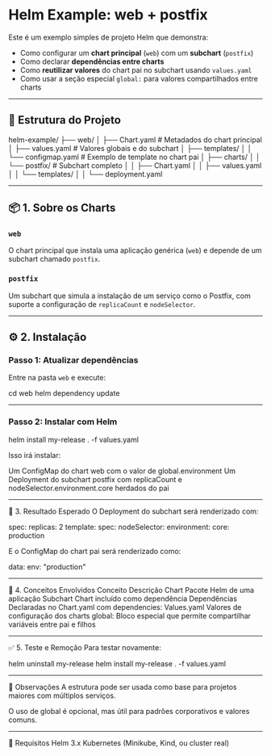 # Helm Example: web + postfix

Este é um exemplo simples de projeto Helm que demonstra:

- Como configurar um **chart principal** (`web`) com um **subchart** (`postfix`)
- Como declarar **dependências entre charts**
- Como **reutilizar valores** do chart pai no subchart usando `values.yaml`
- Como usar a seção especial `global:` para valores compartilhados entre charts

---

## 📁 Estrutura do Projeto

helm-example/
├── web/
│ ├── Chart.yaml # Metadados do chart principal
│ ├── values.yaml # Valores globais e do subchart
│ ├── templates/
│ │ └── configmap.yaml # Exemplo de template no chart pai
│ ├── charts/
│ │ └── postfix/ # Subchart completo
│ │ ├── Chart.yaml
│ │ ├── values.yaml
│ │ └── templates/
│ │ └── deployment.yaml

---

## 📦 1. Sobre os Charts

### `web`

O chart principal que instala uma aplicação genérica (`web`) e depende de um subchart chamado `postfix`.

### `postfix`

Um subchart que simula a instalação de um serviço como o Postfix, com suporte a configuração de `replicaCount` e `nodeSelector`.

---

## ⚙️ 2. Instalação

### Passo 1: Atualizar dependências

Entre na pasta `web` e execute:

cd web
helm dependency update

---

### Passo 2: Instalar com Helm

helm install my-release . -f values.yaml

Isso irá instalar:

Um ConfigMap do chart web com o valor de global.environment
Um Deployment do subchart postfix com replicaCount e nodeSelector.environment.core herdados do pai


---


🧪 3. Resultado Esperado
O Deployment do subchart será renderizado com:


spec:
  replicas: 2
  template:
    spec:
      nodeSelector:
        environment:
          core: production

          
E o ConfigMap do chart pai será renderizado como:

data:
  env: "production"


---  

  
🧠 4. Conceitos Envolvidos
Conceito	Descrição
Chart	Pacote Helm de uma aplicação
Subchart	Chart incluído como dependência
Dependências	Declaradas no Chart.yaml com dependencies:
Values.yaml	Valores de configuração dos charts
global:	Bloco especial que permite compartilhar variáveis entre pai e filhos


---

✅ 5. Teste e Remoção
Para testar novamente:

helm uninstall my-release
helm install my-release . -f values.yaml


---


📝 Observações
A estrutura pode ser usada como base para projetos maiores com múltiplos serviços.

O uso de global é opcional, mas útil para padrões corporativos e valores comuns.


---


📌 Requisitos
Helm 3.x
Kubernetes (Minikube, Kind, ou cluster real)

